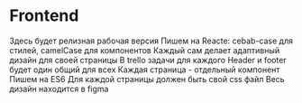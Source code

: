 # Frontend
Здесь будет релизная рабочая версия
Пишем на Reacte: cebab-case для стилей, camelCase для компонентов
Каждый сам делает адаптивный дизайн для своей страницы
В trello задачи для каждого
Header и footer будет один общий для всех
Каждая страница - отдельный компонент
Пишем на ES6
Для каждой страницы должен быть свой css файл
Весь дизайн находится в figma

